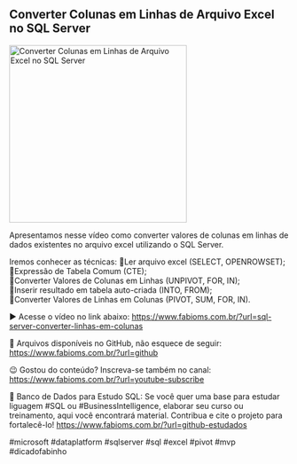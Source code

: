 ## Converter Colunas em Linhas de Arquivo Excel no SQL Server

<img src="https://fabioms.com.br//uploads/youtube/_cJZpTPzbSk.png" alt="Converter Colunas em Linhas de Arquivo Excel no SQL Server" title="SQL Server" width="320"/>

Apresentamos nesse vídeo como converter valores de colunas em linhas de dados existentes no arquivo excel utilizando o SQL Server. 

Iremos conhecer as técnicas:
🔹Ler arquivo excel (SELECT, OPENROWSET);  
🔹Expressão de Tabela Comum (CTE);  
🔹Converter Valores de Colunas em Linhas (UNPIVOT, FOR, IN);  
🔹Inserir resultado em tabela auto-criada (INTO, FROM);  
🔹Converter Valores de Linhas em Colunas (PIVOT, SUM, FOR, IN).  

▶️ Acesse o vídeo no link abaixo:
https://www.fabioms.com.br/?url=sql-server-converter-linhas-em-colunas

📁 Arquivos disponíveis no GitHub, não esquece de seguir:
https://www.fabioms.com.br/?url=github

😉 Gostou do conteúdo? Inscreva-se também no canal:
https://www.fabioms.com.br/?url=youtube-subscribe 

🎁 Banco de Dados para Estudo SQL:
Se você quer uma base para estudar liguagem #SQL ou #BusinessIntelligence, elaborar seu curso ou treinamento, aqui você encontrará material. 
Contribua e cite o projeto para fortalecê-lo!
https://www.fabioms.com.br/?url=github-estudados

#microsoft #dataplatform #sqlserver #sql #excel #pivot #mvp #dicadofabinho